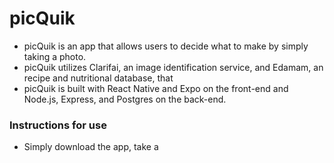 # picQuik

* picQuik is an app that allows users to decide what to make by simply taking a photo.
* picQuik utilizes Clarifai, an image identification service, and Edamam, an recipe and nutritional database, that 
* picQuik is built with React Native and Expo on the front-end and Node.js, Express, and Postgres on the back-end.



### Instructions for use

* Simply download the app, take a 
